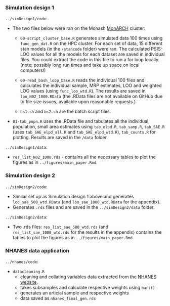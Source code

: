 ### Simulation design 1 

`../simDesign1/code`:

- The two files below were ran on the Monash [MonARCH](https://docs.monarch.erc.monash.edu/MonARCH/aboutMonArch.html) cluster: 

  - `00-script_cluster_base.R` generates simulated data 100 times using `func_gen_dat.R` on the HPC cluster. For each set of data, 15 different stan models (in the `/stancode` folder) were ran. The calculated PSIS-LOO values for all the models for each dataset are saved in individual files. You could extract the code in this file to run a for loop locally. (note: possibly long run times and take up space on local computers!) 

  - `00-read_bash_loop_base.R` reads the individual 100 files and calculates the individual sample, MRP estimates, LOO and weighted LOO values (using `func_loo_wtd.R`). The results are saved in `loo_N02_1000.RData` (the .RData files are not available on GitHub due to file size issues, available upon reasonable requests.) 
  
  - `bs1.sh` and `bs2.sh` are the batch script files.

- `01-tab_popn.R` uses the .RData file and tabulates all the individual, population, small area estimates using `tab_elpd.R`, `tab_samp.R`, `tab_SAE.R` (uses `tab_SAE_elpd_all.R` and `tab_SAE_elpd_wtd.R`), `tab_counts.R` for plotting. Results are saved in the `/data` folder.

`../simDesign1/data`:
- `res_list_N02_1000.rds` - contains all the necessary tables to plot the figures as in `../figures/main_paper.Rmd`.

### Simulation design 2

`../simDesign2/code`:

- Similar set up as Simulation design 1 above and generates `loo_sae_500_wtd.RData` (and `loo_sae_1000_wtd.RData` for the appendix).
- Generates `.rds` files and are saved in the `../simDesign2/data` folder.

`../simDesign2/data`:
- Two .rds files: `res_list_sae_500_wtd.rds` (and `res_list_sae_1000_wtd.rds` for the results in the appendix) contains the tables to plot the figures as in `../figures/main_paper.Rmd`.

### NHANES data application 

`../nhanes/code`:
- `datacleaning.R` 
  - cleaning and collating variables data extracted from the [NHANES website](https://wwwn.cdc.gov/Nchs/Nhanes/continuousnhanes/default.aspx?cycle=2017-2020).
  - takes subsamples and calculate respective weights using `bart()`
  - generates an articial sample and respective weights
  - data saved as `nhanes_final_gen.rds`
